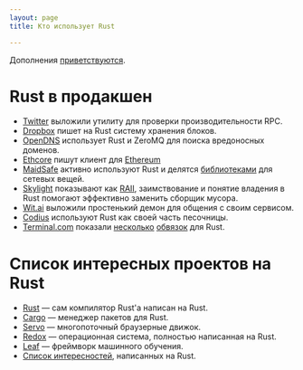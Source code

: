```yaml
---
layout: page
title: Кто использует Rust

---
```

Дополнения [приветствуются](https://github.com/ruRust/rustycrate.ru/edit/master/adopters.md).

# Rust в продакшен
* [Twitter](https://github.com/twitter/rpc-perf) выложили утилиту для проверки производительности RPC.
* [Dropbox](http://www.wired.com/2016/03/epic-story-dropboxs-exodus-amazon-cloud-empire/) пишет на Rust
  систему хранения блоков.
* [OpenDNS](https://labs.opendns.com/2013/10/04/zeromq-helping-us-block-malicious-domains/) использует 
  Rust и ZeroMQ для поиска вредоносных доменов.
* [Ethcore](https://ethcore.io/parity.html) пишут клиент для [Ethereum](https://ru.wikipedia.org/wiki/Ethereum)
* [MaidSafe](http://blog.maidsafe.net/2015/07/01/the-ants-are-coming/) активно используют Rust и делятся [библиотеками](https://crates.io/search?q=maidsafe) для сетевых вещей.
* [Skylight](http://blog.skylight.io/rust-means-never-having-to-close-a-socket/) показывают как [RAII](https://uk.wikipedia.org/wiki/Resource_Acquisition_Is_Initialization), заимствование и 
  понятие владения в Rust помогают эффективно заменить сборщик мусора.
* [Wit.ai](https://github.com/wit-ai/witd) выложили простенький демон для общения с своим сервисом.
* [Codius](https://codius.org/blog/codius-rust/) используют Rust как своей часть песочницы.
* [Terminal.com](http://slides.com/jonathanreem/implementing-http-1#/) показали 
  [несколько](https://github.com/terminalcloud/libnetfilter_queue) 
  [обвязок](https://github.com/terminalcloud/rust-scheduler) для Rust.

# Список интересных проектов на Rust
* [Rust](https://github.com/rust-lang/rust) — сам компилятор Rust'а написан на Rust.
* [Cargo](https://github.com/rust-lang/cargo) — менеджер пакетов для Rust.
* [Servo](https://github.com/servo/servo) — многопоточный браузерные движок.
* [Redox](https://github.com/redox-os/redox) — операционная система, полностью написанная на Rust.
* [Leaf](https://github.com/autumnai/leaf) — фреймворк машинного обучения.
* [Список интересностей](https://github.com/kud1ing/awesome-rust), написанных на Rust.

